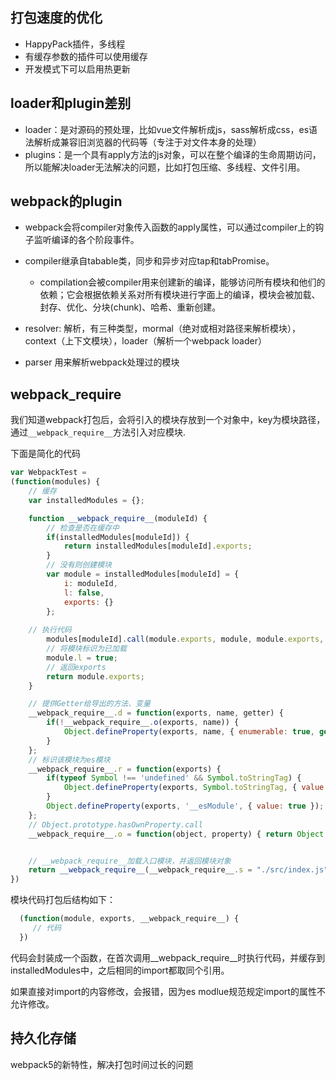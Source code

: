 ## 打包速度的优化
- HappyPack插件，多线程
- 有缓存参数的插件可以使用缓存
- 开发模式下可以启用热更新

## loader和plugin差别
- loader：是对源码的预处理，比如vue文件解析成js，sass解析成css，es语法解析成兼容旧浏览器的代码等（专注于对文件本身的处理）
- plugins：是一个具有apply方法的js对象，可以在整个编译的生命周期访问，所以能解决loader无法解决的问题，比如打包压缩、多线程、文件引用。

## webpack的plugin
- webpack会将compiler对象传入函数的apply属性，可以通过compiler上的钩子监听编译的各个阶段事件。

- compiler继承自tabable类，同步和异步对应tap和tabPromise。

  - compilation会被compiler用来创建新的编译，能够访问所有模块和他们的依赖；它会根据依赖关系对所有模块进行字面上的编译，模块会被加载、封存、优化、分块(chunk)、哈希、重新创建。
- resolver: 解析，有三种类型，mormal（绝对或相对路径来解析模块），context（上下文模块），loader（解析一个webpack loader）
- parser 用来解析webpack处理过的模块

## __webpack_require__

我们知道webpack打包后，会将引入的模块存放到一个对象中，key为模块路径，通过`__webpack_require__`方法引入对应模块.

下面是简化的代码
```javascript
var WebpackTest =
(function(modules) {
	// 缓存
	var installedModules = {};

	function __webpack_require__(moduleId) {
		// 检查是否在缓存中
		if(installedModules[moduleId]) {
			return installedModules[moduleId].exports;
		}
		// 没有则创建模块
		var module = installedModules[moduleId] = {
			i: moduleId,
			l: false,
			exports: {}
		};
		
    // 执行代码
		modules[moduleId].call(module.exports, module, module.exports, __webpack_require__);
		// 将模块标识为已加载
		module.l = true;
		// 返回exports
		return module.exports;
	}

	// 提供Getter给导出的方法、变量
	__webpack_require__.d = function(exports, name, getter) {
		if(!__webpack_require__.o(exports, name)) {
			Object.defineProperty(exports, name, { enumerable: true, get: getter });
		}
	};
	// 标识该模块为es模块
	__webpack_require__.r = function(exports) {
		if(typeof Symbol !== 'undefined' && Symbol.toStringTag) {
			Object.defineProperty(exports, Symbol.toStringTag, { value: 'Module' });
		}
		Object.defineProperty(exports, '__esModule', { value: true });
	};
	// Object.prototype.hasOwnProperty.call
	__webpack_require__.o = function(object, property) { return Object.prototype.hasOwnProperty.call(object, property); };


	// __webpack_require__加载入口模块，并返回模块对象
	return __webpack_require__(__webpack_require__.s = "./src/index.js");
})
```

模块代码打包后结构如下：
```javascript
  (function(module, exports, __webpack_require__) {
     // 代码
  })
```
代码会封装成一个函数，在首次调用__webpack_require__时执行代码，并缓存到installedModules中，之后相同的import都取同个引用。

如果直接对import的内容修改，会报错，因为es modlue规范规定import的属性不允许修改。





## 持久化存储
webpack5的新特性，解决打包时间过长的问题